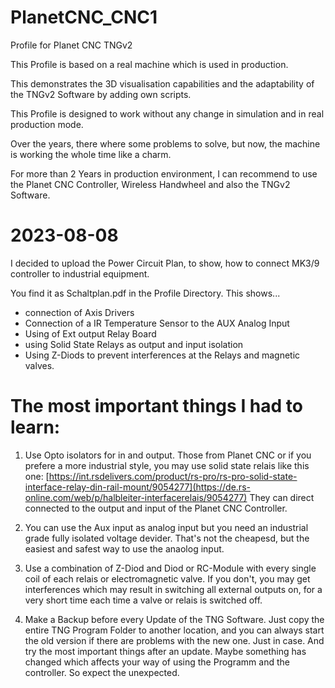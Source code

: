 # PlanetCNC_CNC1
Profile for Planet CNC TNGv2

This Profile is based on a real machine which is used in production.

This demonstrates the 3D visualisation capabilities and the adaptability of the TNGv2 Software by adding own scripts.

This Profile is designed to work without any change in simulation and in real production mode.

Over the years, there where some problems to solve, but now, the machine is working the whole time like a charm.

For more than 2 Years in production environment, I can recommend to use the Planet CNC Controller, Wireless Handwheel and also the TNGv2 Software.


# 2023-08-08
I decided to upload the Power Circuit Plan, to show, how to connect MK3/9 controller to industrial equipment.

You find it as Schaltplan.pdf in the Profile Directory.
This shows...
- connection of Axis Drivers
- Connection of a IR Temperature Sensor to the AUX Analog Input
- Using of Ext output Relay Board
- using Solid State Relays as output and input isolation
- Using Z-Diods to prevent interferences at the Relays and magnetic valves.



# The most important things I had to learn:

1. Use Opto isolators for in and output. Those from Planet CNC or if you prefere a more industrial style, you may use solid state relais like this one:
   [https://int.rsdelivers.com/product/rs-pro/rs-pro-solid-state-interface-relay-din-rail-mount/9054277](https://de.rs-online.com/web/p/halbleiter-interfacerelais/9054277)
   They can direct connected to the output and input of the Planet CNC Controller.


3. You can use the Aux input as analog input but you need an industrial grade fully isolated voltage devider. That's not the cheapesd, but the easiest and safest way to use the anaolog input.


4.  Use a combination of Z-Diod and Diod or RC-Module with every single coil of each relais or electromagnetic valve. If you don't, you may get interferences which may result in switching all external outputs on, for a very short time each time a valve or relais is switched off.   


5. Make a Backup before every Update of the TNG Software. Just copy the entire TNG Program Folder to another location, and you can always start the old version if there are problems with the new one. Just in case. And try the most important things after an update. Maybe something has changed which affects your way of using the Programm and the controller. So expect the unexpected.
